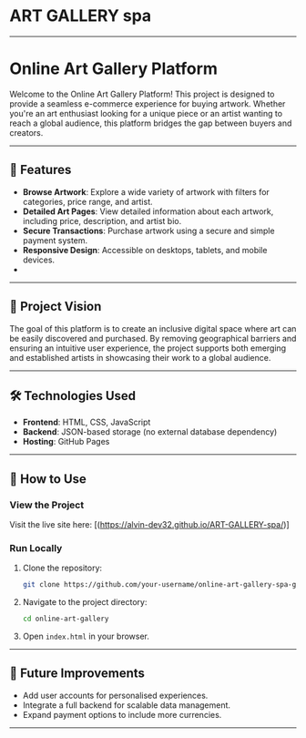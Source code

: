 # ART GALLERY spa
 


---

# Online Art Gallery Platform  

Welcome to the Online Art Gallery Platform! This project is designed to provide a seamless e-commerce experience for buying artwork. Whether you're an art enthusiast looking for a unique piece or an artist wanting to reach a global audience, this platform bridges the gap between buyers and creators.

---

## 🚀 Features  

- **Browse Artwork**: Explore a wide variety of artwork with filters for categories, price range, and artist.  
- **Detailed Art Pages**: View detailed information about each artwork, including price, description, and artist bio.  
- **Secure Transactions**: Purchase artwork using a secure and simple payment system.  
- **Responsive Design**: Accessible on desktops, tablets, and mobile devices.  
-
---

## 📖 Project Vision  

The goal of this platform is to create an inclusive digital space where art can be easily discovered and purchased. By removing geographical barriers and ensuring an intuitive user experience, the project supports both emerging and established artists in showcasing their work to a global audience.  

---

## 🛠️ Technologies Used  

- **Frontend**: HTML, CSS, JavaScript  
- **Backend**: JSON-based storage (no external database dependency)  
- **Hosting**: GitHub Pages 

---



## 📂 How to Use  

### View the Project  
Visit the live site here: [(https://alvin-dev32.github.io/ART-GALLERY-spa/)]  

### Run Locally  
1. Clone the repository:  
   ```bash  
   git clone https://github.com/your-username/online-art-gallery-spa-git  
   ```  
2. Navigate to the project directory:  
   ```bash  
   cd online-art-gallery  
   ```  
3. Open `index.html` in your browser.  

---

## 📝 Future Improvements  

- Add user accounts for personalised experiences.  
- Integrate a full backend for scalable data management.  
- Expand payment options to include more currencies.  

---

